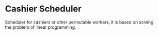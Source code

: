 # Сashier Scheduler
Scheduler for cashiers or other permutable workers, it is based on solving the problem of linear programming.
